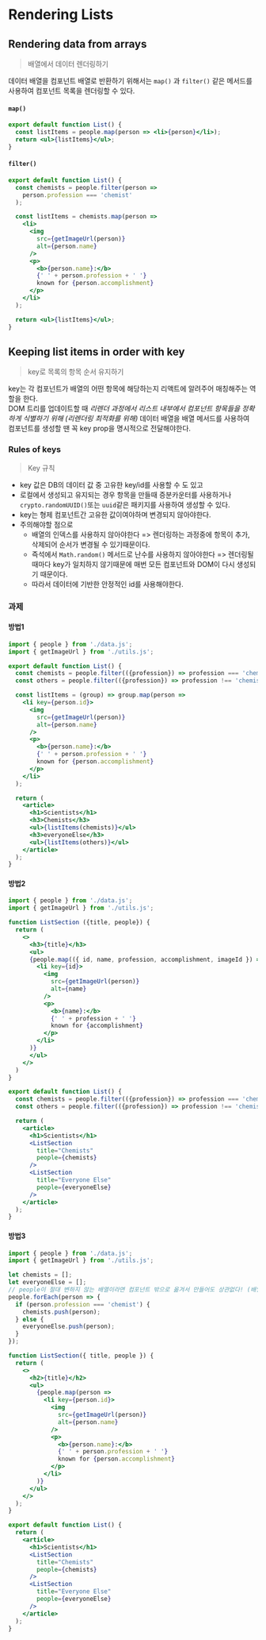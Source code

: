 # Rendering Lists

## Rendering data from arrays
> 배열에서 데이터 렌더링하기

데이터 배열을 컴포넌트 배열로 반환하기 위해서는 `map()` 과 `filter()` 같은 메서드를 사용하여 컴포넌트 목록을 렌더링할 수 있다.

#### `map()`
```jsx
export default function List() {
  const listItems = people.map(person => <li>{person}</li>);
  return <ul>{listItems}</ul>;
}
```

#### `filter()`
```jsx
export default function List() {
  const chemists = people.filter(person =>
    person.profession === 'chemist'
  );

  const listItems = chemists.map(person =>
    <li>
      <img
        src={getImageUrl(person)}
        alt={person.name}
      />
      <p>
        <b>{person.name}:</b>
        {' ' + person.profession + ' '}
        known for {person.accomplishment}
      </p>
    </li>
  );

  return <ul>{listItems}</ul>;
}
```

## Keeping list items in order with key
> key로 목록의 항목 순서 유지하기

key는 각 컴포넌트가 배열의 어떤 항목에 해당하는지 리액트에 알려주어 매칭해주는 역할을 한다.  
DOM 트리를 업데이트할 때 *리렌더 과정에서 리스트 내부에서 컴포넌트 항목들을 정확하게 식별하기 위해 (리렌더링 최적화를 위해)* 데이터 배열을 배열 메서드를 사용하여 컴포넌트를 생성할 땐 꼭 key prop을 명시적으로 전달해야한다.


### Rules of keys
> Key 규칙

- key 값은 DB의 데이터 값 중 고유한 key/id를 사용할 수 도 있고
- 로컬에서 생성되고 유지되는 경우 항목을 만들때 증분카운터를 사용하거나 `crypto.randomUUID()`또는 `uuid`같은 패키지를 사용하여 생성할 수 있다.
- key는 형제 컴포넌트간 고유한 값이여야하며 변경되지 않아야한다.
- 주의해야할 점으로
  - 배열의 인덱스를 사용하지 않아야한다 => 렌더링하는 과정중에 항목이 추가, 삭제되어 순서가 변경될 수 있기때문이다.
  - 즉석에서 `Math.random()` 메서드로 난수를 사용하지 않아야한다 => 렌더링될 때마다 key가 일치하지 않기때문에 매번 모든 컴포넌트와 DOM이 다시 생성되기 때문이다.
  - 따라서 데이터에 기반한 안정적인 id를 사용해야한다.



### 과제

#### 방법1
```jsx
import { people } from './data.js';
import { getImageUrl } from './utils.js';

export default function List() {
  const chemists = people.filter(({profession}) => profession === 'chemist');
  const others = people.filter(({profession}) => profession !== 'chemist');

  const listItems = (group) => group.map(person =>
    <li key={person.id}>
      <img
        src={getImageUrl(person)}
        alt={person.name}
      />
      <p>
        <b>{person.name}:</b>
        {' ' + person.profession + ' '}
        known for {person.accomplishment}
      </p>
    </li>
  );

  return (
    <article>
      <h1>Scientists</h1>
      <h3>Chemists</h3>
      <ul>{listItems(chemists)}</ul>
      <h3>everyoneElse</h3>
      <ul>{listItems(others)}</ul>
    </article>
  );
}
```


#### 방법2
```jsx
import { people } from './data.js';
import { getImageUrl } from './utils.js';

function ListSection ({title, people}) {
  return (
    <>
      <h3>{title}</h3>
      <ul>
      {people.map(({ id, name, profession, accomplishment, imageId }) =>
        <li key={id}>
          <img
            src={getImageUrl(person)}
            alt={name}
          />
          <p>
            <b>{name}:</b>
            {' ' + profession + ' '}
            known for {accomplishment}
          </p>
        </li>
      )}
      </ul>
    </>
  )
}

export default function List() {
  const chemists = people.filter(({profession}) => profession === 'chemist');
  const others = people.filter(({profession}) => profession !== 'chemist');

  return (
    <article>
      <h1>Scientists</h1>
      <ListSection
        title="Chemists"
        people={chemists}
      />
      <ListSection
        title="Everyone Else"
        people={everyoneElse}
      />
    </article>
  );
}
```

#### 방법3
```jsx
import { people } from './data.js';
import { getImageUrl } from './utils.js';

let chemists = [];
let everyoneElse = [];
// people이 절대 변하지 않는 배열이라면 컴포넌트 밖으로 옮겨서 만들어도 상관없다! (배열을 어떻게 생성했는지는 중요하지 않음)
people.forEach(person => {
  if (person.profession === 'chemist') {
    chemists.push(person);
  } else {
    everyoneElse.push(person);
  }
});

function ListSection({ title, people }) {
  return (
    <>
      <h2>{title}</h2>
      <ul>
        {people.map(person =>
          <li key={person.id}>
            <img
              src={getImageUrl(person)}
              alt={person.name}
            />
            <p>
              <b>{person.name}:</b>
              {' ' + person.profession + ' '}
              known for {person.accomplishment}
            </p>
          </li>
        )}
      </ul>
    </>
  );
}

export default function List() {
  return (
    <article>
      <h1>Scientists</h1>
      <ListSection
        title="Chemists"
        people={chemists}
      />
      <ListSection
        title="Everyone Else"
        people={everyoneElse}
      />
    </article>
  );
}
```